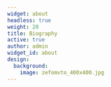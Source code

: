 ```yaml
---
widget: about
headless: true
weight: 20
title: Biography
active: true
author: admin
widget_id: about
design:
  background:
    image: zefomvto_400x400.jpg
---
```

